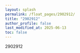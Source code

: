 ```yaml
---
layout: splash
permalink: /float_pages/2902912/
title: "2902912"
author_profile: false
last_modified_at: 2025-06-13
toc: false
---
```

 
2902912

